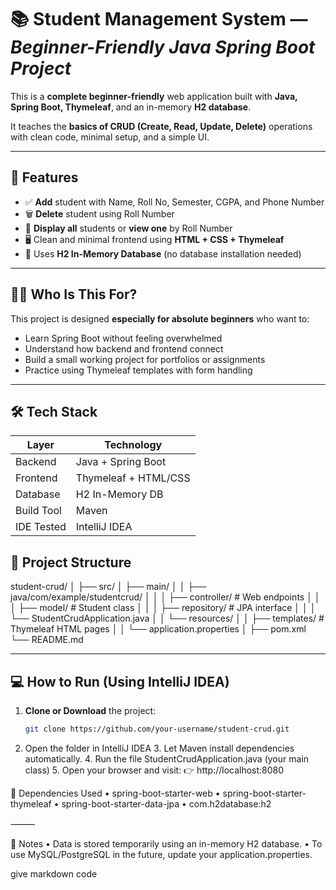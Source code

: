 # 📚 Student Management System — *Beginner-Friendly Java Spring Boot Project*

This is a **complete beginner-friendly** web application built with **Java, Spring Boot, Thymeleaf**, and an in-memory **H2 database**.

It teaches the **basics of CRUD (Create, Read, Update, Delete)** operations with clean code, minimal setup, and a simple UI.

---

## 🚀 Features

- ✅ **Add** student with Name, Roll No, Semester, CGPA, and Phone Number  
- 🗑️ **Delete** student using Roll Number  
- 👀 **Display all** students or **view one** by Roll Number  
- 🖥️ Clean and minimal frontend using **HTML + CSS + Thymeleaf**  
- 🧠 Uses **H2 In-Memory Database** (no database installation needed)

---

## 🧑‍🎓 Who Is This For?

This project is designed **especially for absolute beginners** who want to:
- Learn Spring Boot without feeling overwhelmed
- Understand how backend and frontend connect
- Build a small working project for portfolios or assignments
- Practice using Thymeleaf templates with form handling

---

## 🛠️ Tech Stack

| Layer        | Technology           |
|--------------|----------------------|
| Backend      | Java + Spring Boot   |
| Frontend     | Thymeleaf + HTML/CSS |
| Database     | H2 In-Memory DB      |
| Build Tool   | Maven                |
| IDE Tested   | IntelliJ IDEA        |

## 📂 Project Structure

student-crud/
│
├── src/
│   ├── main/
│   │   ├── java/com/example/studentcrud/
│   │   │   ├── controller/       # Web endpoints
│   │   │   ├── model/            # Student class
│   │   │   ├── repository/       # JPA interface
│   │   │   └── StudentCrudApplication.java
│   │   └── resources/
│   │       ├── templates/        # Thymeleaf HTML pages
│   │       └── application.properties
│
├── pom.xml
└── README.md

---

## 💻 How to Run (Using IntelliJ IDEA)

1. **Clone or Download** the project:
   ```bash
   git clone https://github.com/your-username/student-crud.git

2.	Open the folder in IntelliJ IDEA
	3.	Let Maven install dependencies automatically.
	4.	Run the file StudentCrudApplication.java (your main class)
	5.	Open your browser and visit:
👉 http://localhost:8080

🧪 Dependencies Used
	•	spring-boot-starter-web
	•	spring-boot-starter-thymeleaf
	•	spring-boot-starter-data-jpa
	•	com.h2database:h2

⸻

📌 Notes
	•	Data is stored temporarily using an in-memory H2 database.
	•	To use MySQL/PostgreSQL in the future, update your application.properties.

give markdown code
